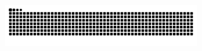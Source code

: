 <!---
GustavoPetrichHoepers/GustavoPetrichHoepers is a ✨ special ✨ repository because its `README.md` (this file) appears on your GitHub profile.
You can click the Preview link to take a look at your changes.
--->
![Snake animation](https://github.com/LDMFabio/LDMFabio/blob/output/github-contribution-grid-snake.svg)
